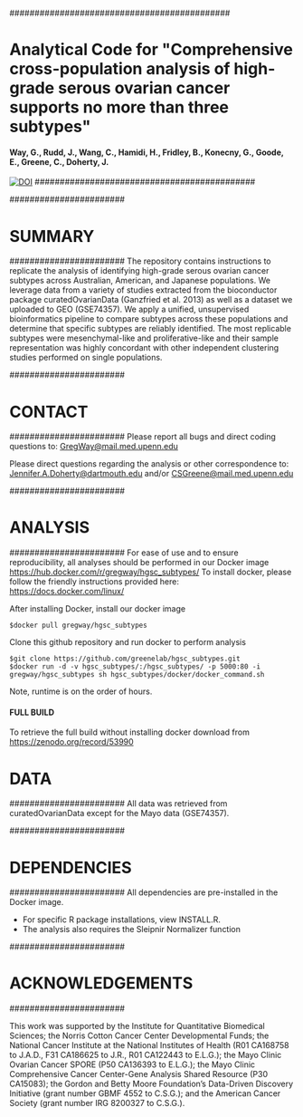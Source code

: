 
############################################
# Analytical Code for "Comprehensive cross-population analysis of high-grade serous ovarian cancer supports no more than three subtypes"

#### Way, G., Rudd, J., Wang, C., Hamidi, H., Fridley, B., Konecny, G., Goode, E., Greene, C., Doherty, J. 

[![DOI](https://zenodo.org/badge/doi/10.5281/zenodo.32906.svg)](http://dx.doi.org/10.5281/zenodo.32906)
############################################

#######################
# SUMMARY
#######################
The repository contains instructions to replicate the analysis of identifying high-grade serous ovarian cancer subtypes across Australian, American, and Japanese populations. We leverage data from a variety of studies extracted from the bioconductor package curatedOvarianData (Ganzfried et al. 2013) as well as a dataset we uploaded to GEO (GSE74357). We apply a unified, unsupervised bioinformatics pipeline to compare subtypes across these populations and determine that specific subtypes are reliably identified. The most replicable subtypes were mesenchymal-like and proliferative-like and their sample representation was highly concordant with other independent clustering studies performed on single populations.

#######################
# CONTACT
#######################
Please report all bugs and direct coding questions to:
GregWay@mail.med.upenn.edu

Please direct questions regarding the analysis or other correspondence to:
Jennifer.A.Doherty@dartmouth.edu and/or CSGreene@mail.med.upenn.edu

#######################
# ANALYSIS
#######################
For ease of use and to ensure reproducibility, all analyses should be performed in our Docker image <https://hub.docker.com/r/gregway/hgsc_subtypes/>
To install docker, please follow the friendly instructions provided here: <https://docs.docker.com/linux/>

After installing Docker, install our docker image
~~~~~~~~~~~~~~~~~~~~~~~~~~~~~
$docker pull gregway/hgsc_subtypes
~~~~~~~~~~~~~~~~~~~~~~~~~~~~~

Clone this github repository and run docker to perform analysis
~~~~~~~~~~~~~~~~~~~~~~~~~~~~~
$git clone https://github.com/greenelab/hgsc_subtypes.git
$docker run -d -v hgsc_subtypes/:/hgsc_subtypes/ -p 5000:80 -i gregway/hgsc_subtypes sh hgsc_subtypes/docker/docker_command.sh
~~~~~~~~~~~~~~~~~~~~~~~~~~~~~
Note, runtime is on the order of hours.

####  FULL BUILD

To retrieve the full build without installing docker download from <https://zenodo.org/record/53990>
# DATA
#######################
All data was retrieved from curatedOvarianData except for the Mayo data (GSE74357).

#######################
# DEPENDENCIES
#######################
All dependencies are pre-installed in the Docker image. 

* For specific R package installations, view INSTALL.R. 
* The analysis also requires the Sleipnir Normalizer function

#######################
# ACKNOWLEDGEMENTS
#######################

This work was supported by the Institute for Quantitative Biomedical Sciences; the Norris Cotton Cancer Center Developmental Funds; the National Cancer Institute at the National Institutes of Health (R01 CA168758 to J.A.D., F31 CA186625 to J.R., R01 CA122443 to E.L.G.); the Mayo Clinic Ovarian Cancer SPORE (P50 CA136393 to E.L.G.); the Mayo Clinic Comprehensive Cancer Center-Gene Analysis Shared Resource (P30 CA15083); the Gordon and Betty Moore Foundation’s Data-Driven Discovery Initiative (grant number GBMF 4552 to C.S.G.); and the American Cancer Society (grant number IRG 8200327 to C.S.G.).
